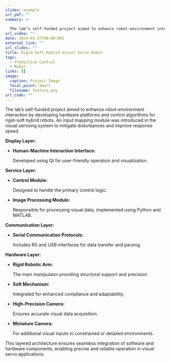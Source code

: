 ```yaml
---
slides: example
url_pdf: ""
summary: >-
  
  The lab’s self-funded project aimed to enhance robot-environment interaction by developing hardware platforms and control algorithms for rigid-soft hybrid robots. An input mapping module was introduced in the visual servoing system to mitigate disturbances and improve response speed.
url_video: ""
date: 2024-03-27T00:00:00Z
external_link: ""
url_slides: ""
title: Rigid-Soft Hybrid Visual Servo Robot
tags:
  - Predictive Control
  - Robot
links: []
image:
  caption: Project Image
  focal_point: Smart
  filename: feature.png
url_code: ""
---
```


The lab’s self-funded project aimed to enhance robot-environment interaction by developing hardware platforms and control algorithms for rigid-soft hybrid robots. An input mapping module was introduced in the visual servoing system to mitigate disturbances and improve response speed.


**Display Layer:**

* **Human-Machine Interaction Interface:**

   Developed using Qt for user-friendly operation and visualization.

**Service Layer:**

* **Control Module:**

   Designed to handle the primary control logic.
* **Image Processing Module:**

   Responsible for processing visual data, implemented using Python and MATLAB.

**Communication Layer:**

* **Serial Communication Protocols:**

   Includes RS and USB interfaces for data transfer and parsing.

**Hardware Layer:**

* **Rigid Robotic Arm:**

   The main manipulator providing structural support and precision.
* **Soft Mechanism:**

   Integrated for enhanced compliance and adaptability.
* **High-Precision Camera:**

   Ensures accurate visual data acquisition.
* **Miniature Camera:**

   For additional visual inputs in constrained or detailed environments.

This layered architecture ensures seamless integration of software and hardware components, enabling precise and reliable operation in visual servo applications.
